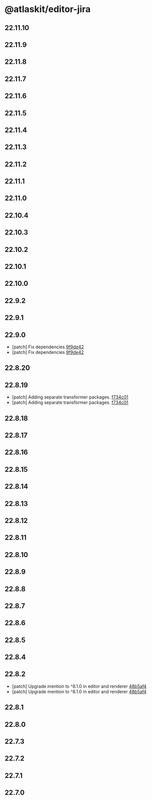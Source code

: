 # @atlaskit/editor-jira

## 22.11.10

## 22.11.9

## 22.11.8

## 22.11.7

## 22.11.6

## 22.11.5

## 22.11.4

## 22.11.3

## 22.11.2

## 22.11.1

## 22.11.0

## 22.10.4

## 22.10.3

## 22.10.2

## 22.10.1

## 22.10.0

## 22.9.2

## 22.9.1

## 22.9.0
- [patch] Fix dependencies [9f9de42](https://bitbucket.org/atlassian/atlaskit-mk-2/commits/9f9de42)
- [patch] Fix dependencies [9f9de42](https://bitbucket.org/atlassian/atlaskit-mk-2/commits/9f9de42)

## 22.8.20

## 22.8.19

- [patch] Adding separate transformer packages. [f734c01](https://bitbucket.org/atlassian/atlaskit-mk-2/commits/f734c01)
- [patch] Adding separate transformer packages. [f734c01](https://bitbucket.org/atlassian/atlaskit-mk-2/commits/f734c01)

## 22.8.18

## 22.8.17

## 22.8.16

## 22.8.15

## 22.8.14

## 22.8.13

## 22.8.12

## 22.8.11

## 22.8.10

## 22.8.9

## 22.8.8

## 22.8.7

## 22.8.6

## 22.8.5

## 22.8.4

## 22.8.2
- [patch] Upgrade mention to ^8.1.0 in editor and renderer [48b5af4](48b5af4)
- [patch] Upgrade mention to ^8.1.0 in editor and renderer [48b5af4](48b5af4)

## 22.8.1

## 22.8.0

## 22.7.3

## 22.7.2

## 22.7.1

## 22.7.0
